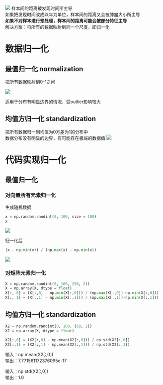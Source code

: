 ![](http://windmissing.github.io\images\2019\36.png)
样本间的距离被发现时间所主导  
如果把发现时间改成以年为单位，样本间的距离又会被肿瘤大小所主导  
 **如果不对样本进行预处理，样本间的距离可能会被部分特征主导**  
 解决方案：将所有的数据映射到同一个尺度，即归一化

# 数据归一化

## 最值归一化 normalization
把所有数据映射到0-1之间

![](http://windmissing.github.io\images\2019\37.png)

适用于分布有明显边界的情况，受outlier影响较大  

## 均值方归一化 standardization

把所有数据归一到均值为0方差为1的分布中  
数据分布没有明显的边界，有可能存在极端的数据值
![](http://windmissing.github.io\images\2019\38.png)

# 代码实现归一化

## 最值归一化

### 对向量所有元素归一化

生成随机数据

```python
x = np.random.randint(0, 100, size = 100)
x
```
![](http://windmissing.github.io\images\2019\39.png)

归一化后

```python
(x - np.min(x)) / (np.max(x) - np.min(x))
```
![](http://windmissing.github.io\images\2019\40.png)

### 对矩阵元素归一化

```python
X = np.random.randint(0, 100, (50, 2))
X = np.array(X, dtype = float)
X[:, 0] = (X[:,0] - np.min(X[:,0])) / (np.max(X[:,0])-np.min(X[:,0]))
X[:, 1] = (X[:,1] - np.min(X[:,1])) / (np.max(X[:,1])-np.min(X[:,1]))
```

## 均值方归一化 standardization

```python
X2 = np.random.randint(0, 100, (50, 2))
X2 = np.array(X, dtype = float)

X2[:,0] = (X2[:,0] - np.mean(X2[:,0])) / np.std(X2[:,0])
X2[:,1] = (X2[:,1] - np.mean(X2[:,1])) / np.std(X2[:,1])
```

输入：np.mean(X2[:,0])  
输出：7.771561172376095e-17

输入：np.std(X2[:,0])  
输出：1.0
